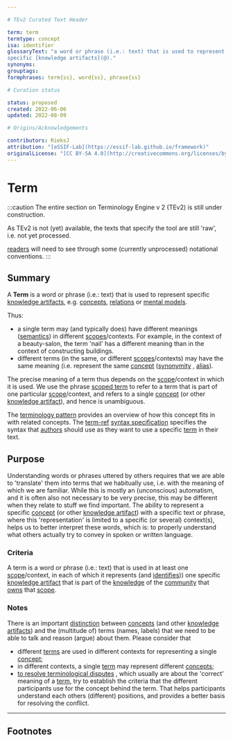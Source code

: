 ```yaml
---

# TEv2 Curated Text Header

term: term
termtype: concept
isa: identifier
glossaryText: "a word or phrase (i.e.: text) that is used to represent
specific [knowledge artifacts](@)."
synonyms:
grouptags:
formphrases: term{ss}, word{ss}, phrase{ss}

# Curation status

status: proposed
created: 2022-06-06
updated: 2022-08-09

# Origins/Acknowledgements

contributors: RieksJ
attribution: "[eSSIF-Lab](https://essif-lab.github.io/framework)"
originalLicense: "[CC BY-SA 4.0](http://creativecommons.org/licenses/by-sa/4.0/?ref=chooser-v1)"
---
```


# Term

:::caution
The entire section on Terminology Engine v 2 (TEv2) is still under construction.

As TEv2 is not (yet) available, the texts that specify the tool are still 'raw', i.e. not yet
processed.

[readers](@) will need to see through some (currently unprocessed) notational
conventions.
:::

## Summary

A **Term** is a word or phrase (i.e.: text) that is used to represent
specific [knowledge artifacts](@), e.g. [concepts](@), [relations](@) or [mental models](@).

Thus:

- a single term may (and typically does) have different meanings ([semantics](@)) in
  different [scopes](@)/contexts. For example, in the context of a beauty-salon, the term 'nail' has
  a different meaning than in the context of constructing buildings.
- different terms (in the same, or different [scopes](@)/contexts) may have the same meaning (i.e.
  represent the same [concept](@) ([synonymity](https://en.wikipedia.org/wiki/Synonym)
  , [alias](https://www.merriam-webster.com/dictionary/alias)).

The precise meaning of a term thus depends on the [scope](@)/context in which it is used. We use the
phrase [scoped term](@) to refer to a term that is part of one particular [scope](@)/context, and
refers to a single [concept](@) (or other [knowledge artifact](@)), and hence is unambiguous.

The [terminology pattern](pattern-terminology-support@) provides an overview of how this concept
fits in with related concepts.
The [term-ref](@) [syntax specification](/docs/tev2/spec-syntax/term-ref-syntax) specifies the
syntax that [authors](@) should use as they want to use a specific [term](@) in their text.

## Purpose

Understanding words or phrases uttered by others requires that we are able to 'translate' them into
terms that we habitually use, i.e. with the meaning of which we are familiar. While this is mostly
an (unconscious) automatism, and it is often also not necessary to be very precise, this may be
different when they relate to stuff we find important. The ability to represent a
specific [concept](@) (or other [knowledge artifact](@)) with a specific text or phrase, where
this 'representation' is limited to a specific (or several) context(s), helps us to better interpret
these words, which is: to properly understand what others actually try to convey in spoken or
written language.

### Criteria

A term is a word or phrase (i.e.: text) that is used in at least one [scope](@)/context, in each of
which it represents (and [identifies](@))) one specific [knowledge artifact](@) that is part of
the [knowledge](@) of the [community](@) that [owns](@) that [scope](@).

### Notes

There is an important [distinction](https://simple.wikipedia.org/wiki/Concept)
between [concepts](@) (and other [knowledge artifacts](@)) and the (multitude of) terms (names,
labels) that we need to be able to talk and reason (argue) about them. Please consider that

- different [terms](@) are used in different contexts for representing a single [concept](@);
- in different contexts, a single [term](@) may represent different [concepts](@);
- [to resolve terminological disputes](http://resolver.tudelft.nl/uuid:964a90da-da81-4d38-9f45-84f3f5fa96b3)
  , which usually are about the 'correct' meaning of a [term](@), try to establish the criteria that
  the different participants use for the concept behind the term. That helps participants understand
  each others (different) positions, and provides a better basis for resolving the conflict.

---

## Footnotes

[^1]: WikiPedia has a concise [explanation of concepts](https://en.wikipedia.org/wiki/Concept). We
use the term 'concept' as
a [mental representation](https://en.wikipedia.org/wiki/Mental_representation).

[^2]: For the difference between 'Concept' and 'Term', see https://simple.wikipedia.org/wiki/Concept
.
